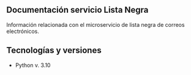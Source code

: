 ## Documentación servicio Lista Negra
Información relacionada con el microservicio de lista negra de correos electrónicos.

## Tecnologías y versiones
- Python v. 3.10
